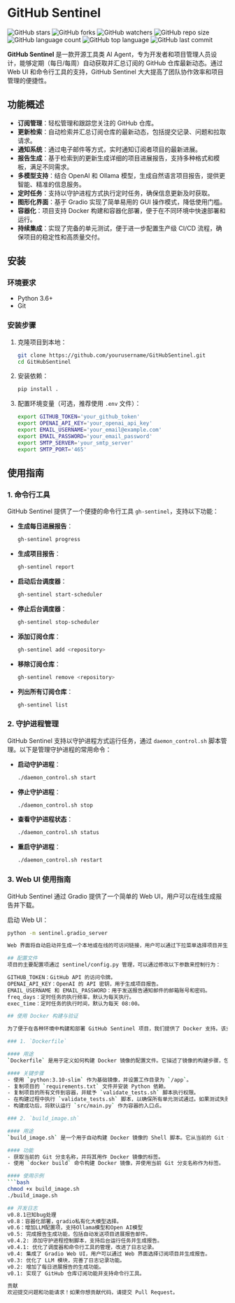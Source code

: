 # GitHub Sentinel

![GitHub stars](https://img.shields.io/github/stars/MingjunHu/GitHubSentinel?style=social)
![GitHub forks](https://img.shields.io/github/forks/MingjunHu/GitHubSentinel?style=social)
![GitHub watchers](https://img.shields.io/github/watchers/MingjunHu/GitHubSentinel?style=social)
![GitHub repo size](https://img.shields.io/github/repo-size/MingjunHu/GitHubSentinel)
![GitHub language count](https://img.shields.io/github/languages/count/MingjunHu/GitHubSentinel)
![GitHub top language](https://img.shields.io/github/languages/top/MingjunHu/GitHubSentinel)
![GitHub last commit](https://img.shields.io/github/last-commit/MingjunHu/GitHubSentinel?color=red)


**GitHub Sentinel** 是一款开源工具类 AI Agent，专为开发者和项目管理人员设计，能够定期（每日/每周）自动获取并汇总订阅的 GitHub 仓库最新动态。通过 Web UI 和命令行工具的支持，GitHub Sentinel 大大提高了团队协作效率和项目管理的便捷性。

## 功能概述

- **订阅管理**：轻松管理和跟踪您关注的 GitHub 仓库。
- **更新检索**：自动检索并汇总订阅仓库的最新动态，包括提交记录、问题和拉取请求。
- **通知系统**：通过电子邮件等方式，实时通知订阅者项目的最新进展。
- **报告生成**：基于检索到的更新生成详细的项目进展报告，支持多种格式和模板，满足不同需求。
- **多模型支持**：结合 OpenAI 和 Ollama 模型，生成自然语言项目报告，提供更智能、精准的信息服务。
- **定时任务**：支持以守护进程方式执行定时任务，确保信息更新及时获取。
- **图形化界面**：基于 Gradio 实现了简单易用的 GUI 操作模式，降低使用门槛。
- **容器化**：项目支持 Docker 构建和容器化部署，便于在不同环境中快速部署和运行。
- **持续集成**：实现了完备的单元测试，便于进一步配置生产级 CI/CD 流程，确保项目的稳定性和高质量交付。

## 安装

### 环境要求

- Python 3.6+
- Git

### 安装步骤

1. 克隆项目到本地：

    ```bash
    git clone https://github.com/yourusername/GitHubSentinel.git
    cd GitHubSentinel
    ```

2. 安装依赖：

    ```bash
    pip install .
    ```

3. 配置环境变量（可选，推荐使用 `.env` 文件）：

    ```bash
    export GITHUB_TOKEN='your_github_token'
    export OPENAI_API_KEY='your_openai_api_key'
    export EMAIL_USERNAME='your_email@example.com'
    export EMAIL_PASSWORD='your_email_password'
    export SMTP_SERVER='your_smtp_server'
    export SMTP_PORT='465'
    ```

## 使用指南

### 1. 命令行工具

GitHub Sentinel 提供了一个便捷的命令行工具 `gh-sentinel`，支持以下功能：

- **生成每日进展报告**：

    ```bash
    gh-sentinel progress
    ```

- **生成项目报告**：

    ```bash
    gh-sentinel report
    ```

- **启动后台调度器**：

    ```bash
    gh-sentinel start-scheduler
    ```

- **停止后台调度器**：

    ```bash
    gh-sentinel stop-scheduler
    ```

- **添加订阅仓库**：

    ```bash
    gh-sentinel add <repository>
    ```

- **移除订阅仓库**：

    ```bash
    gh-sentinel remove <repository>
    ```

- **列出所有订阅仓库**：

    ```bash
    gh-sentinel list
    ```

### 2. 守护进程管理

GitHub Sentinel 支持以守护进程方式运行任务，通过 `daemon_control.sh` 脚本管理。以下是管理守护进程的常用命令：

- **启动守护进程**：

    ```bash
    ./daemon_control.sh start
    ```

- **停止守护进程**：

    ```bash
    ./daemon_control.sh stop
    ```

- **查看守护进程状态**：

    ```bash
    ./daemon_control.sh status
    ```

- **重启守护进程**：

    ```bash
    ./daemon_control.sh restart
    ```

### 3. Web UI 使用指南

GitHub Sentinel 通过 Gradio 提供了一个简单的 Web UI，用户可以在线生成报告并下载。

启动 Web UI：

```bash
python -m sentinel.gradio_server

Web 界面将自动启动并生成一个本地或在线的可访问链接，用户可以通过下拉菜单选择项目并生成报告。

## 配置文件
项目的主要配置项通过 sentinel/config.py 管理，可以通过修改以下参数来控制行为：

GITHUB_TOKEN：GitHub API 的访问令牌。
OPENAI_API_KEY：OpenAI 的 API 密钥，用于生成项目报告。
EMAIL_USERNAME 和 EMAIL_PASSWORD：用于发送报告通知邮件的邮箱账号和密码。
freq_days：定时任务的执行频率，默认为每天执行。
exec_time：定时任务的执行时间，默认为每天 08:00。

## 使用 Docker 构建与验证

为了便于在各种环境中构建和部署 GitHub Sentinel 项目，我们提供了 Docker 支持。该支持包括以下文件和功能：

### 1. `Dockerfile`

#### 用途
`Dockerfile` 是用于定义如何构建 Docker 镜像的配置文件。它描述了镜像的构建步骤，包括安装依赖、复制项目文件、运行单元测试等。

#### 关键步骤
- 使用 `python:3.10-slim` 作为基础镜像，并设置工作目录为 `/app`。
- 复制项目的 `requirements.txt` 文件并安装 Python 依赖。
- 复制项目的所有文件到容器，并赋予 `validate_tests.sh` 脚本执行权限。
- 在构建过程中执行 `validate_tests.sh` 脚本，以确保所有单元测试通过。如果测试失败，构建过程将中止。
- 构建成功后，将默认运行 `src/main.py` 作为容器的入口点。

### 2. `build_image.sh`

#### 用途
`build_image.sh` 是一个用于自动构建 Docker 镜像的 Shell 脚本。它从当前的 Git 分支获取分支名称，并将其用作 Docker 镜像的标签，便于在不同分支上生成不同的 Docker 镜像。

#### 功能
- 获取当前的 Git 分支名称，并将其用作 Docker 镜像的标签。
- 使用 `docker build` 命令构建 Docker 镜像，并使用当前 Git 分支名称作为标签。

#### 使用示例
```bash
chmod +x build_image.sh
./build_image.sh

## 开发日志
v0.8.1已知bug处理
v0.8：容器化部署，gradio私有化大模型选择。
v0.6：增加LLM配置项，支持Ollama模型和Open AI模型
v0.5: 完成报告生成功能，包括自动发送项目进展报告邮件。
v0.4.2: 添加守护进程控制脚本，支持后台运行任务并生成报告。
v0.4.1: 优化了调度器和命令行工具的管理，改进了日志记录。
v0.4: 集成了 Gradio Web UI，用户可以通过 Web 界面选择订阅项目并生成报告。
v0.3: 优化了 LLM 模块，完善了日志记录功能。
v0.2: 增加了每日进展报告的生成功能。
v0.1: 实现了 GitHub 仓库订阅功能并支持命令行工具。

贡献
欢迎提交问题和功能请求！如果你想贡献代码，请提交 Pull Request。
